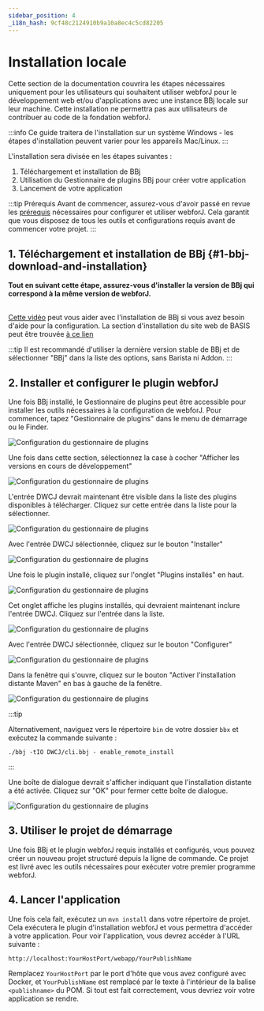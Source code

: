 ```yaml
---
sidebar_position: 4
_i18n_hash: 9cf48c2124910b9a10a8ec4c5cd82205
---
```

# Installation locale

Cette section de la documentation couvrira les étapes nécessaires uniquement pour les utilisateurs qui souhaitent utiliser webforJ pour le développement web et/ou d'applications avec une instance BBj locale sur leur machine. Cette installation ne permettra pas aux utilisateurs de contribuer au code de la fondation webforJ.
<br/>

:::info
Ce guide traitera de l'installation sur un système Windows - les étapes d'installation peuvent varier pour les appareils Mac/Linux.
:::
<br/>

L'installation sera divisée en les étapes suivantes :


1. Téléchargement et installation de BBj
2. Utilisation du Gestionnaire de plugins BBj pour créer votre application
3. Lancement de votre application


:::tip Prérequis
Avant de commencer, assurez-vous d'avoir passé en revue les [prérequis](../../introduction/prerequisites) nécessaires pour configurer et utiliser webforJ. Cela garantit que vous disposez de tous les outils et configurations requis avant de commencer votre projet.
:::


## 1. Téléchargement et installation de BBj {#1-bbj-download-and-installation}

<b>Tout en suivant cette étape, assurez-vous d'installer la version de BBj qui correspond à la même version de webforJ. </b><br/><br/>

[Cette vidéo](https://www.youtube.com/watch?v=Ovk8kznQfGs&ab_channel=BBxCluesbyBASISEurope) peut vous aider avec l'installation de BBj si vous avez besoin d'aide pour la configuration. La section d'installation du site web de BASIS peut être trouvée [à ce lien](https://basis.cloud/download-product)

:::tip
Il est recommandé d'utiliser la dernière version stable de BBj et de sélectionner "BBj" dans la liste des options, sans Barista ni Addon.
:::

<a name='section3'></a>

## 2. Installer et configurer le plugin webforJ

Une fois BBj installé, le Gestionnaire de plugins peut être accessible pour installer les outils nécessaires à la configuration de webforJ. Pour commencer, tapez "Gestionnaire de plugins" dans le menu de démarrage ou le Finder.

![Configuration du gestionnaire de plugins](/img/bbj-installation/local/Step_1l.png#rounded-border)

Une fois dans cette section, sélectionnez la case à cocher "Afficher les versions en cours de développement"

![Configuration du gestionnaire de plugins](/img/bbj-installation/local/Step_2l.png#rounded-border)

L'entrée DWCJ devrait maintenant être visible dans la liste des plugins disponibles à télécharger. Cliquez sur cette entrée dans la liste pour la sélectionner.

![Configuration du gestionnaire de plugins](/img/bbj-installation/local/Step_3l.png#rounded-border)

Avec l'entrée DWCJ sélectionnée, cliquez sur le bouton "Installer"

![Configuration du gestionnaire de plugins](/img/bbj-installation/local/Step_4l.png#rounded-border)

Une fois le plugin installé, cliquez sur l'onglet "Plugins installés" en haut.

![Configuration du gestionnaire de plugins](/img/bbj-installation/local/Step_5l.png#rounded-border)

Cet onglet affiche les plugins installés, qui devraient maintenant inclure l'entrée DWCJ. Cliquez sur l'entrée dans la liste.

![Configuration du gestionnaire de plugins](/img/bbj-installation/local/Step_6l.png#rounded-border)

Avec l'entrée DWCJ sélectionnée, cliquez sur le bouton "Configurer"

![Configuration du gestionnaire de plugins](/img/bbj-installation/local/Step_7l.png#rounded-border)

Dans la fenêtre qui s'ouvre, cliquez sur le bouton "Activer l'installation distante Maven" en bas à gauche de la fenêtre.

![Configuration du gestionnaire de plugins](/img/bbj-installation/local/Step_8l.png#rounded-border)

:::tip 

Alternativement, naviguez vers le répertoire `bin` de votre dossier `bbx` et exécutez la commande suivante :

```bbj
./bbj -tIO DWCJ/cli.bbj - enable_remote_install
```
:::

Une boîte de dialogue devrait s'afficher indiquant que l'installation distante a été activée. Cliquez sur "OK" pour fermer cette boîte de dialogue.

![Configuration du gestionnaire de plugins](/img/bbj-installation/local/Step_9l.png#rounded-border)

## 3. Utiliser le projet de démarrage
Une fois BBj et le plugin webforJ requis installés et configurés, vous pouvez créer un nouveau projet structuré depuis la ligne de commande. Ce projet est livré avec les outils nécessaires pour exécuter votre premier programme webforJ.

<ComponentArchetype
project="bbj-hello-world"
/>

## 4. Lancer l'application

Une fois cela fait, exécutez un `mvn install` dans votre répertoire de projet. Cela exécutera le plugin d'installation webforJ et vous permettra d'accéder à votre application. Pour voir l'application, vous devrez accéder à l'URL suivante :

`http://localhost:YourHostPort/webapp/YourPublishName`

Remplacez `YourHostPort` par le port d'hôte que vous avez configuré avec Docker, et `YourPublishName` est remplacé par le texte à l'intérieur de la balise `<publishname>` du POM. 
Si tout est fait correctement, vous devriez voir votre application se rendre.
